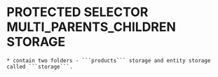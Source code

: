# PROTECTED SELECTOR MULTI_PARENTS_CHILDREN STORAGE

    * contain two folders - ```products``` storage and entity storage called ```storage```.
